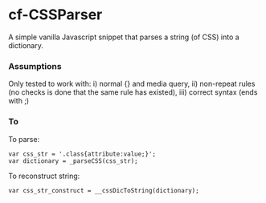 # cf-CSSParser

A simple vanilla Javascript snippet that parses a string (of CSS) into a dictionary.

### Assumptions
Only tested to work with: 
i) normal {} and media query, 
ii) non-repeat rules (no checks is done that the same rule has existed),
iii) correct syntax (ends with ;)

### To 
To parse:
```
var css_str = '.class{attribute:value;}';
var dictionary = _parseCSS(css_str);
```

To reconstruct string:
```
var css_str_construct = __cssDicToString(dictionary);
```